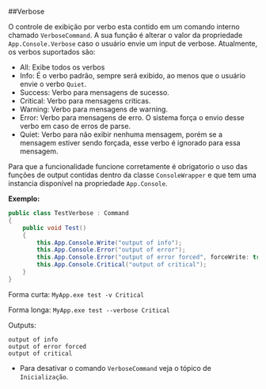 ##Verbose

O controle de exibição por verbo esta contido em um comando interno chamado `VerboseCommand`. A sua função é alterar o valor da propriedade `App.Console.Verbose` caso o usuário envie um input de verbose. Atualmente, os verbos suportados são:

* All: Exibe todos os verbos
* Info: É o verbo padrão, sempre será exibido, ao menos que o usuário envie o verbo `Quiet`.
* Success: Verbo para mensagens de sucesso.
* Critical: Verbo para mensagens criticas.
* Warning: Verbo para mensagens de warning.
* Error: Verbo para mensagens de erro. O sistema força o envio desse verbo em caso de erros de parse.
* Quiet: Verbo para não exibir nenhuma mensagem, porém se a mensagem estiver sendo forçada, esse verbo é ignorado para essa mensagem.

Para que a funcionalidade funcione corretamente é obrigatorio o uso das funções de output contidas dentro da classe `ConsoleWrapper` e que tem uma instancia disponível na propriedade `App.Console`. 

**Exemplo:**

```csharp
public class TestVerbose : Command
{
    public void Test()
    {
        this.App.Console.Write("output of info"); 
        this.App.Console.Error("output of error");
        this.App.Console.Error("output of error forced", forceWrite: true);
        this.App.Console.Critical("output of critical");
    }
}
```

Forma curta: ```MyApp.exe test -v Critical```

Forma longa: ```MyApp.exe test --verbose Critical```

Outputs:

```
output of info
output of error forced
output of critical
```

* Para desativar o comando `VerboseCommand` veja o tópico de `Inicialização`.